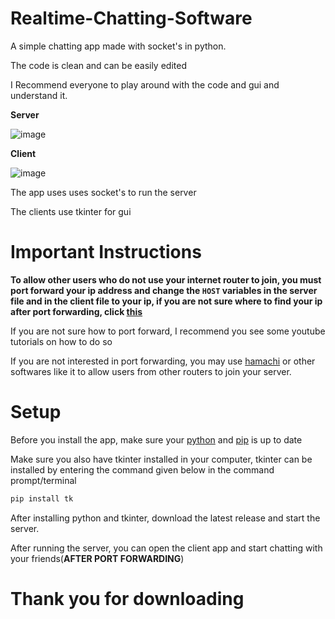 # Realtime-Chatting-Software
A simple chatting app made with socket's in python.

The code is clean and can be easily edited

I Recommend everyone to play around with the code and gui and understand it.

**Server**

![image](https://cdn.discordapp.com/attachments/950043764062310450/958023787100647514/unknown.png)


**Client**

![image](https://user-images.githubusercontent.com/98301106/160432849-7f8d9f27-b814-4f53-8d76-0bd2a5bbfa44.png)

The app uses uses socket's to run the server

The clients use tkinter for gui

# Important Instructions

**To allow other users who do not use your internet router to join, you must port forward your ip address and change the `HOST` variables in the server file and in the client file to your ip, if you are not sure where to find your ip after port forwarding, click [this](https://www.whatismyip.com/)**

If you are not sure how to port forward, I recommend you see some youtube tutorials on how to do so

If you are not interested in port forwarding, you may use [hamachi](https://vpn.net/) or other softwares like it to allow users from other routers to join your server.

# Setup

Before you install the app, make sure your [python](https://www.python.org/downloads) and [pip](https://pypi.org/) is up to date

Make sure you also have tkinter installed in your computer, tkinter can be installed by entering the command given below in the command prompt/terminal

```sh
pip install tk
```

After installing python and tkinter, download the latest release and start the server.

After running the server, you can open the client app and start chatting with your friends(**AFTER PORT FORWARDING**)

# Thank you for downloading
